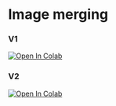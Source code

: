 # Image merging

### V1
[![Open In Colab](https://colab.research.google.com/assets/colab-badge.svg)](https://colab.research.google.com/github/Navu45/image-merging/blob/master/image_merging.ipynb)

### V2
[![Open In Colab](https://colab.research.google.com/assets/colab-badge.svg)](https://colab.research.google.com/github/Navu45/image-merging/blob/master/pix2pix.ipynb)
